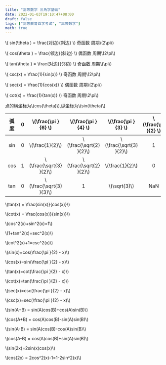 ```yaml
---
title: "高等数学 三角学基础"
date: 2022-01-03T19:10:47+08:00
draft: false
tags: ["高等教育自学考试", "高等数学"]
math: true
---
```


<!--more-->

\\( sin(\theta ) = \frac{对边}{斜边} \\) 奇函数 周期\\(2\pi\\)

\\( cos(\theta ) = \frac{邻边}{斜边} \\) 偶函数 周期\\(2\pi\\)

\\( tan(\theta ) = \frac{对边}{邻边} \\) 奇函数 周期\\(\pi\\)

\\( csc(x) = \frac{1}{sin(x)} \\) 奇函数 周期\\(2\pi\\)

\\( sec(x) = \frac{1}{cos(x)} \\) 偶函数 周期\\(2\pi\\)

\\( cot(x) = \frac{1}{tan(x)} \\) 奇函数 周期\\2\pi\\)

点的横坐标为\\(cos(\theta)\\),纵坐标为\\(sin(\theta)\\)

| 弧度  | 0   | \\(\frac{\pi }{6} \\)     | \\(\frac{\pi }{4} \\)     | \\(\frac{\pi }{3} \\)     | \\(\frac{\pi }{2} \\) |
|:---:|:---:|:-------------------------:|:-------------------------:|:-------------------------:|:---------------------:|
| sin | 0   | \\(\frac{1}{2}\\)         | \\(\frac{\sqrt{2} }{2}\\) | \\(\frac{\sqrt{3} }{2}\\) | 1                     |
| cos | 1   | \\(\frac{\sqrt{3} }{2}\\) | \\(\frac{\sqrt{2} }{2}\\) | \\(\frac{1}{2}\\)         | 0                     |
| tan | 0   | \\(\frac{\sqrt{3} }{3}\\) | 1                         | \\(\sqrt{3}\\)            | NaN                   |

\\(tan(x) = \frac{sin(x)}{cos(x)}\\)

\\(cot(x) = \frac{cos(x)}{sin(x)}\\)

\\(cos^2(x)+sin^2(x)=1\\)

\\(1+tan^2(x)=sec^2(x)\\)

\\(cot^2(x)+1=csc^2(x)\\)

\\(sin(x)=cos(\frac{\pi }{2} - x)\\)

\\(cos(x)=sin(\frac{\pi }{2} - x)\\)

\\(tan(x)=cot(\frac{\pi }{2} - x)\\)

\\(cot(x)=tan(\frac{\pi }{2} - x)\\)

\\(sec(x)=csc(\frac{\pi }{2} - x)\\)

\\(csc(x)=sec(\frac{\pi }{2} - x)\\)

\\(sin(A+B) = sin(A)cos(B)+cos(A)sin(B)\\)

\\(cos(A+B) = cos(A)cos(B)-sin(A)sin(B)\\)

\\(sin(A-B) = sin(A)cos(B)-cos(A)sin(B)\\)

\\(cos(A-B) = cos(A)cos(B)+sin(A)sin(B)\\)

\\(sin(2x)=2sin(x)cos(x)\\)

\\(cos(2x) = 2cos^2(x)-1=1-2sin^2(x)\\)
